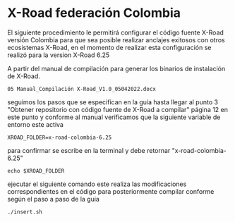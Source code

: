 # X-Road federación Colombia

El siguiente procedimiento le permitirá configurar el código fuente X-Road versión Colombia para que sea posible realizar anclajes exitosos con otros ecosistemas X-Road, en el momento de realizar esta configuración se realizó para la version X-Road 6.25

A partir del manual de compilación para generar los binarios de instalación de X-Road.

```
05 Manual_Compilación X-Road_V1.0_05042022.docx
```

seguimos los pasos que se especifican en la guía hasta llegar al punto 3 "Obtener repositorio con código fuente de X-Road a compilar" página 12
en este punto y conforme al manual verificamos que la siguiente variable de entorno este activa  
```
XROAD_FOLDER=x-road-colombia-6.25
```

para confirmar se escribe en la terminal y debe retornar "x-road-colombia-6.25"
```
echo $XROAD_FOLDER
```

ejecutar el siguiente comando este realiza las modificaciones correspondientes en el código para posteriormente compilar conforme según el paso a paso de la guia
```
./insert.sh
```
